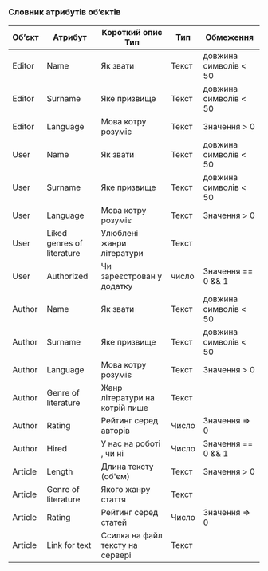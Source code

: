 ### Словник атрибутів об’єктів

| Об’єкт  | Атрибут                    | Короткий опис Тип                | Тип   | Обмеження             |
| ------- | -------------------------- | -------------------------------- | ----- | --------------------- |
| Editor  | Name                       | Як звати                         | Текст | довжина символів < 50 |
| Editor  | Surname                    | Яке призвище                     | Текст | довжина символів < 50 |
| Editor  | Language                   | Мова котру розуміє               | Текст | Значення > 0          |
| User    | Name                       | Як звати                         | Текст | довжина символів < 50 |
| User    | Surname                    | Яке призвище                     | Текст | довжина символів < 50 |
| User    | Language                   | Мова котру розуміє               | Текст | Значення > 0          |
| User    | Liked genres of literature | Улюблені жанри літератури        | Текст |                       |
| User    | Authorized                 | Чи зареєстрован у додатку        | число | Значення == 0 && 1    |
| Author  | Name                       | Як звати                         | Текст | довжина символів < 50 |
| Author  | Surname                    | Яке призвище                     | Текст | довжина символів < 50 |
| Author  | Language                   | Мова котру розуміє               | Текст | Значення > 0          |
| Author  | Genre of literature        | Жанр літератури на котрій пише   | Текст |                       |
| Author  | Rating                     | Рейтинг серед авторів            | Число | Значення => 0         |
| Author  | Hired                      | У нас на роботі , чи ні          | Число | Значення == 0 && 1    |
| Article | Length                     | Длина тексту (об'єм)             | Текст | Значення > 0          |
| Article | Genre of literature        | Якого жанру стаття               | Текст |                       |
| Article | Rating                     | Рейтинг серед статей             | Число | Значення => 0         |
| Article | Link for text              | Ссилка на файл тексту на сервері | Текст |                       |
